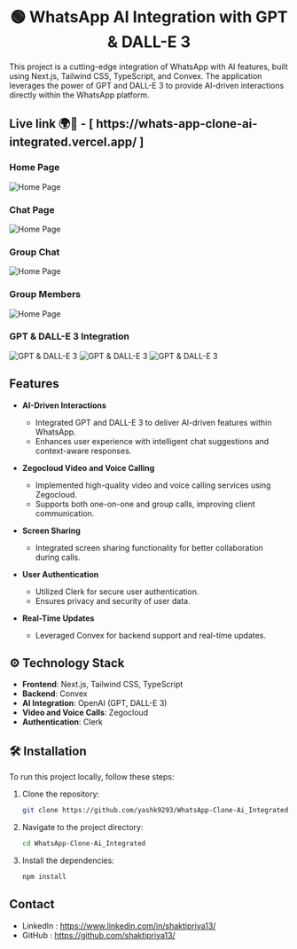 <h1 align="center">🟢 WhatsApp AI Integration with GPT & DALL-E 3</h1>

This project is a cutting-edge integration of WhatsApp with AI features, built using Next.js, Tailwind CSS, TypeScript, and Convex. The application leverages the power of GPT and DALL-E 3 to provide AI-driven interactions directly within the WhatsApp platform.

<h2>Live link 🌍📡 - [  https://whats-app-clone-ai-integrated.vercel.app/  ]</h2>


### Home Page
![Home Page](https://github.com/user-attachments/assets/64733804-c1e9-4198-8919-3c3f4a4075b9)

### Chat Page
![Home Page](https://github.com/user-attachments/assets/58bdb684-9e20-4da6-aa76-277d28cf445c)

### Group Chat
![Home Page](https://github.com/user-attachments/assets/ce92d188-aaa2-4620-9dca-8a9477513546)

### Group Members
![Home Page](https://github.com/user-attachments/assets/0f9d05e0-ce9b-419e-84ef-ad46cfa81416)


### GPT & DALL-E 3 Integration
![GPT & DALL-E 3](https://github.com/user-attachments/assets/0060f934-f4b5-4446-8101-0c52833cf500)
![GPT & DALL-E 3](https://github.com/user-attachments/assets/97533b69-3ec5-4760-bb05-fc779ee6eb30)
![GPT & DALL-E 3](https://github.com/user-attachments/assets/a7888d3c-be01-456f-a0fd-aa0ad6781db9)



## Features

- **AI-Driven Interactions**
  - Integrated GPT and DALL-E 3 to deliver AI-driven features within WhatsApp.
  - Enhances user experience with intelligent chat suggestions and context-aware responses.

- **Zegocloud Video and Voice Calling**
  - Implemented high-quality video and voice calling services using Zegocloud.
  - Supports both one-on-one and group calls, improving client communication.

- **Screen Sharing**
  - Integrated screen sharing functionality for better collaboration during calls.

- **User Authentication**
  - Utilized Clerk for secure user authentication.
  - Ensures privacy and security of user data.

- **Real-Time Updates**
  - Leveraged Convex for backend support and real-time updates.

## ⚙ Technology Stack

- **Frontend**: Next.js, Tailwind CSS, TypeScript
- **Backend**: Convex
- **AI Integration**: OpenAI (GPT, DALL-E 3)
- **Video and Voice Calls**: Zegocloud
- **Authentication**: Clerk

## 🛠 Installation

To run this project locally, follow these steps:

1. Clone the repository:
   ```bash
   git clone https://github.com/yashk9293/WhatsApp-Clone-Ai_Integrated

2. Navigate to the project directory:
   ```bash
   cd WhatsApp-Clone-Ai_Integrated

3. Install the dependencies:
   ```bash
   npm install

## Contact
- LinkedIn : https://www.linkedin.com/in/shaktipriya13/
- GitHub : https://github.com/shaktipriya13/

